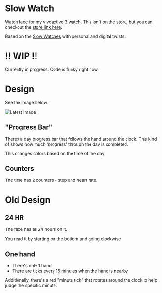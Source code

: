 # Slow Watch

Watch face for my vivoactive 3 watch. This isn't on the store, but you can
checkout the [store link here](https://apps.garmin.com/en-US/).

Based on the [Slow Watches](https://www.slow-watches.com/) with personal and
digital twists.

# !! WIP !!

Currently in progress. Code is funky right now.


# Design

See the image below

![Latest Image](https://github.com/joshsamara/SlowWatch/master/imgs/latest.png)

## "Progress Bar"

Theres a day progress bar that follows the hand around the clock. This kind of
shows how much 'progress' through the day is completed.

This changes colors based on the time of the day.

## Counters

The time has 2 counters - step and heart rate.

# Old Design

## 24 HR

The face has all 24 hours on it.

You read it by starting on the bottom and going clockwise

## One hand

* There's only 1 hand
* There are ticks every 15 minutes when the hand is nearby

Additionally, there's a red "minute tick" that rotates around the clock to help
judge the specific minute.

